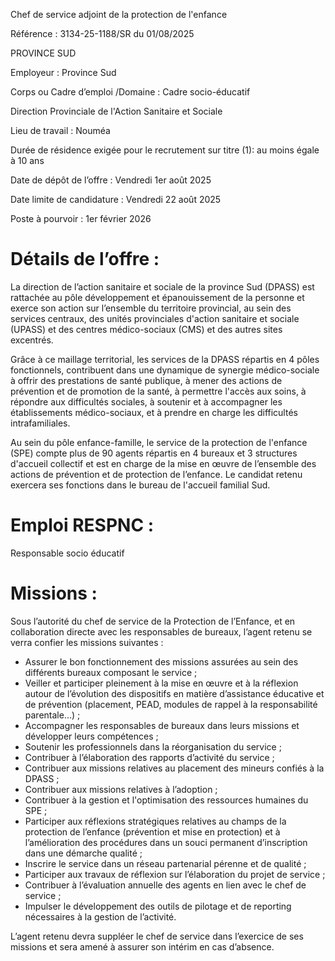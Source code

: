 
Chef de service adjoint de la protection de l'enfance

Référence : 3134-25-1188/SR du 01/08/2025

PROVINCE SUD

Employeur : Province Sud

Corps ou Cadre d’emploi /Domaine : Cadre socio-éducatif

Direction Provinciale de l'Action Sanitaire et Sociale

Lieu de travail : Nouméa

Durée de résidence exigée pour le recrutement sur titre (1): au moins égale à 10 ans

Date de dépôt de l’offre : Vendredi 1er août 2025

Date limite de candidature : Vendredi 22 août 2025

Poste à pourvoir : 1er février 2026

# Détails de l’offre :

La direction de l’action sanitaire et sociale de la province Sud (DPASS) est rattachée au pôle développement et épanouissement de la personne et exerce son action sur l’ensemble du territoire provincial, au sein des services centraux, des unités provinciales d'action sanitaire et sociale (UPASS) et des centres médico-sociaux (CMS) et des autres sites excentrés.

Grâce à ce maillage territorial, les services de la DPASS répartis en 4 pôles fonctionnels, contribuent dans une dynamique de synergie médico-sociale à offrir des prestations de santé publique, à mener des actions de prévention et de promotion de la santé, à permettre l'accès aux soins, à répondre aux difficultés sociales, à soutenir et à accompagner les établissements médico-sociaux, et à prendre en charge les difficultés intrafamiliales.

Au sein du pôle enfance-famille, le service de la protection de l'enfance (SPE) compte plus de 90 agents répartis en 4 bureaux et 3 structures d'accueil collectif et est en charge de la mise en œuvre de l’ensemble des actions de prévention et de protection de l’enfance. Le candidat retenu exercera ses fonctions dans le bureau de l'accueil familial Sud.

# Emploi RESPNC :

Responsable socio éducatif

# Missions :

Sous l’autorité du chef de service de la Protection de l’Enfance, et en collaboration directe avec les responsables de bureaux, l’agent retenu se verra confier les missions suivantes :

- Assurer le bon fonctionnement des missions assurées au sein des différents bureaux composant le service ;
- Veiller et participer pleinement à la mise en œuvre et à la réflexion autour de l’évolution des dispositifs en matière d’assistance éducative et de prévention (placement, PEAD, modules de rappel à la responsabilité parentale…) ;
- Accompagner les responsables de bureaux dans leurs missions et développer leurs compétences ;
- Soutenir les professionnels dans la réorganisation du service ;
- Contribuer à l’élaboration des rapports d’activité du service ;
- Contribuer aux missions relatives au placement des mineurs confiés à la DPASS ;
- Contribuer aux missions relatives à l’adoption ;
- Contribuer à la gestion et l'optimisation des ressources humaines du SPE ;
- Participer aux réflexions stratégiques relatives au champs de la protection de l’enfance (prévention et mise en protection) et à l’amélioration des procédures dans un souci permanent d’inscription dans une démarche qualité ;
- Inscrire le service dans un réseau partenarial pérenne et de qualité ;
- Participer aux travaux de réflexion sur l’élaboration du projet de service ;
- Contribuer à l’évaluation annuelle des agents en lien avec le chef de service ;
- Impulser le développement des outils de pilotage et de reporting nécessaires à la gestion de l’activité.

L’agent retenu devra suppléer le chef de service dans l’exercice de ses missions et sera amené à assurer son intérim en cas d’absence.



